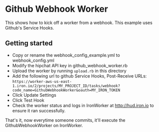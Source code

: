 # Github Webhook Worker

This shows how to kick off a worker from a webhook. This example uses Github's Service Hooks.

## Getting started

- Copy or rename the webhook_config_example.yml to webhook_config.yml
- Modify the hipchat API key in github_webhook_worker.rb
- Upload the worker by running `upload.rb` in this directory
- Add the following url to github Service Hooks, Post-Receive URLs: `https://worker-aws-us-east-1.iron.io/2/projects/MY_PROJECT_ID/tasks/webhook?code_name=GithubWebhookWorker&oauth=MY_IRON_TOKEN`
- Click Update Settings
- Click Test Hook
- Check the worker status and logs in IronWorker at http://hud.iron.io to ensure it ran successfully.

That's it, now everytime someone commits, it'll execute the GithubWebhookWorker on IronWorker.

